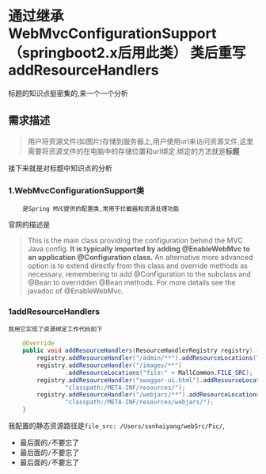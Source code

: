 # 通过继承WebMvcConfigurationSupport（springboot2.x后用此类） 类后重写addResourceHandlers

标题的知识点挺密集的,来一个一个分析
## 需求描述
> 用户将资源文件(如图片)存储到服务器上,用户使用url来访问资源文件,这里需要将资源文件的在电脑中的存储位置和url绑定.绑定的方法就是**标题**

接下来就是对标题中知识点的分析

### 1.WebMvcConfigurationSupport类
        是Spring MVC提供的配置类,常用于拦截器和资源处理功能
官网的描述是
>This is the main class providing the configuration behind the MVC Java config. **It is typically imported by adding @EnableWebMvc to an application @Configuration class.**  An alternative more advanced option is to extend directly from this class and override methods as necessary, remembering to add @Configuration to the subclass and @Bean to overridden @Bean methods. For more details see the javadoc of @EnableWebMvc.

### 1addResourceHandlers 
    我用它实现了资源绑定工作代码如下

```java
    @Override
    public void addResourceHandlers(ResourceHandlerRegistry registry) {
        registry.addResourceHandler("/admin/**").addResourceLocations("classpath:/static/admin/");
        registry.addResourceHandler("/images/**")
                .addResourceLocations("file:" + MallCommon.FILE_SRC);
        registry.addResourceHandler("swagger-ui.html").addResourceLocations(
                "classpath:/META-INF/resources/");
        registry.addResourceHandler("/webjars/**").addResourceLocations(
                "classpath:/META-INF/resources/webjars/");
    }
```

我配置的静态资源路径是`file_src: /Users/sunhaiyang/webSrc/Pic/`, 
- 最后面的`/`不要忘了
- 最后面的`/`不要忘了
- 最后面的`/`不要忘了